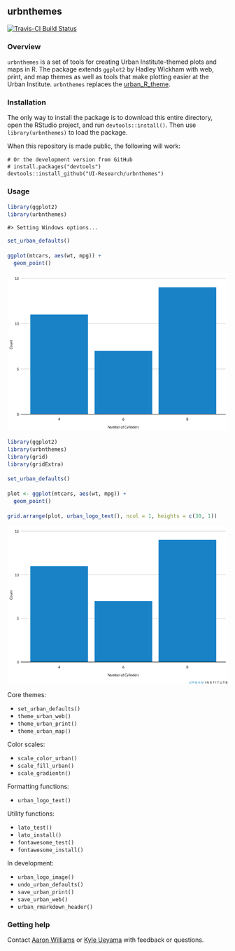 
<!-- README.md is generated from README.Rmd. Please edit that file -->
urbnthemes
----------

[![Travis-CI Build Status](https://travis-ci.org/UI-Research/urbnthemes.svg?branch=master)](https://travis-ci.org/UI-Research/urbnthemes)

### Overview

`urbnthemes` is a set of tools for creating Urban Institute-themed plots and maps in R. The package extends `ggplot2` by Hadley Wickham with web, print, and map themes as well as tools that make plotting easier at the Urban Institute. `urbnthemes` replaces the [urban\_R\_theme](https://github.com/UrbanInstitute/urban_R_theme).

### Installation

The only way to install the package is to download this entire directory, open the RStudio project, and run `devtools::install()`. Then use `library(urbnthemes)` to load the package.

When this repository is made public, the following will work:

    # Or the development version from GitHub
    # install.packages("devtools")
    devtools::install_github("UI-Research/urbnthemes")

### Usage

``` r
library(ggplot2)
library(urbnthemes)
```

    #> Setting Windows options...

``` r
set_urban_defaults()

ggplot(mtcars, aes(wt, mpg)) +
  geom_point()
```

![](man/figures/README-example-1.png)

``` r
library(ggplot2)
library(urbnthemes)
library(grid)
library(gridExtra)

set_urban_defaults()

plot <- ggplot(mtcars, aes(wt, mpg)) +
  geom_point()

grid.arrange(plot, urban_logo_text(), ncol = 1, heights = c(30, 1))
```

![](man/figures/README-example2-1.png)

Core themes:

-   `set_urban_defaults()`
-   `theme_urban_web()`
-   `theme_urban_print()`
-   `theme_urban_map()`

Color scales:

-   `scale_color_urban()`
-   `scale_fill_urban()`
-   `scale_gradientn()`

Formatting functions:

-   `urban_logo_text()`

Utility functions:

-   `lato_test()`
-   `lato_install()`
-   `fontawesome_test()`
-   `fontawesome_install()`

In development:

-   `urban_logo_image()`
-   `undo_urban_defaults()`
-   `save_urban_print()`
-   `save_urban_web()`
-   `urban_rmarkdown_header()`

### Getting help

Contact [Aaron Williams](awilliams@urban.org) or [Kyle Ueyama](kueyama@urban.org) with feedback or questions.
